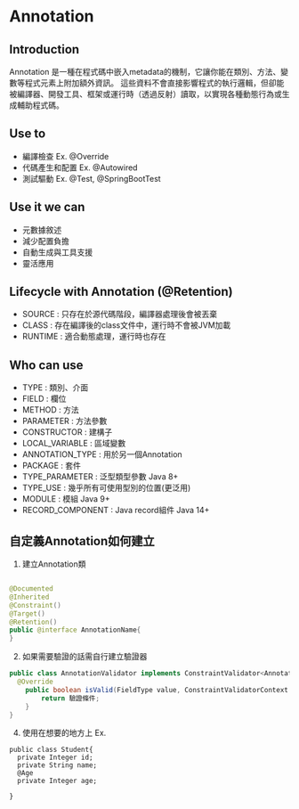 # Annotation 
## Introduction
Annotation 是一種在程式碼中嵌入metadata的機制，它讓你能在類別、方法、變數等程式元素上附加額外資訊。
這些資料不會直接影響程式的執行邏輯，但卻能被編譯器、開發工具、框架或運行時（透過反射）讀取，以實現各種動態行為或生成輔助程式碼。

## Use to 
- 編譯檢查 Ex. @Override
- 代碼產生和配置 Ex. @Autowired
- 測試驅動 Ex. @Test, @SpringBootTest

## Use it we can 
- 元數據敘述
- 減少配置負擔
- 自動生成與工具支援
- 靈活應用

## Lifecycle with Annotation (@Retention)
- SOURCE : 只存在於源代碼階段，編譯器處理後會被丟棄
- CLASS : 存在編譯後的class文件中，運行時不會被JVM加載
- RUNTIME : 適合動態處理，運行時也存在

## Who can use
- TYPE : 類別、介面
- FIELD : 欄位
- METHOD : 方法
- PARAMETER : 方法參數
- CONSTRUCTOR : 建構子
- LOCAL_VARIABLE : 區域變數
- ANNOTATION_TYPE : 用於另一個Annotation
- PACKAGE : 套件
- TYPE_PARAMETER : 泛型類型參數 Java 8+
- TYPE_USE : 幾乎所有可使用型別的位置(更泛用)
- MODULE : 模組 Java 9+
- RECORD_COMPONENT : Java record組件 Java 14+

## 自定義Annotation如何建立
1. 建立Annotation類
```java

@Documented
@Inherited
@Constraint()
@Target()
@Retention()
public @interface AnnotationName{
} 
```
2. 如果需要驗證的話需自行建立驗證器
```java
public class AnnotationValidator implements ConstraintValidator<AnnotationName, FieldType>{
  @Override
	public boolean isValid(FieldType value, ConstraintValidatorContext context) {
		return 驗證條件;
	}
}
```
4. 使用在想要的地方上 Ex.
```
public class Student{
  private Integer id;
  private String name;
  @Age
  private Integer age;
  
}
```
